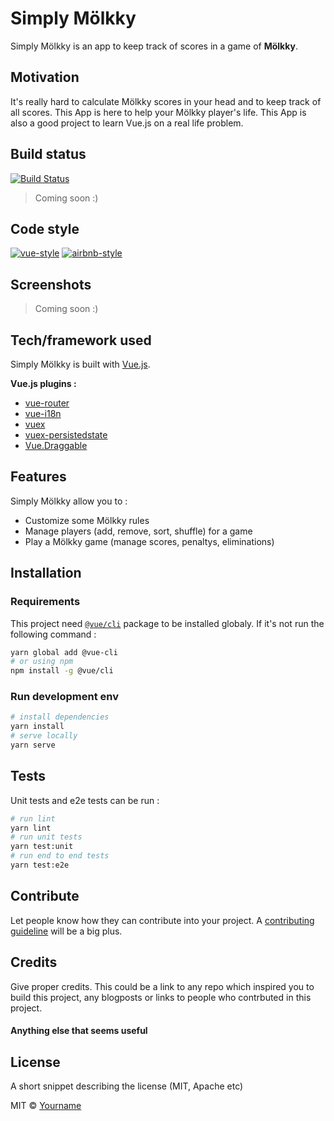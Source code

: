 # Simply Mölkky
Simply Mölkky is an app to keep track of scores in a game of **Mölkky**.

## Motivation
It's really hard to calculate Mölkky scores in your head and to keep track of all scores. This App is here to help your Mölkky player's life.
This App is also a good project to learn Vue.js on a real life problem.

## Build status

[![Build Status](https://travis-ci.org/coming-soon/coming-soon.svg?branch=master)](https://travis-ci.org/coming-soon/coming-soon)

> Coming soon :)

## Code style

[![vue-style](https://img.shields.io/badge/code%20style-Vue.js-4B32C3.svg?style=flat)](https://vuejs.org/v2/style-guide/)
[![airbnb-style](https://img.shields.io/badge/eslint-airbnb-4B32C3.svg)](https://github.com/airbnb/javascript)

## Screenshots

> Coming soon :)

## Tech/framework used
Simply Mölkky is built with [Vue.js](https://vuejs.org/v2).

**Vue.js plugins :**
- [vue-router](https://github.com/vuejs/vue-router)
- [vue-i18n](https://github.com/kazupon/vue-i18n)
- [vuex](https://github.com/vuejs/vuex)
- [vuex-persistedstate](https://github.com/robinvdvleuten/vuex-persistedstate)
- [Vue.Draggable](https://github.com/SortableJS/Vue.Draggable)

## Features
Simply Mölkky allow you to :
- Customize some Mölkky rules
- Manage players (add, remove, sort, shuffle) for a game
- Play a Mölkky game (manage scores, penaltys, eliminations)

## Installation

### Requirements

This project need [`@vue/cli`](https://github.com/vuejs/vue-cli) package to be installed globaly. If it's not run the following command :
``` bash
yarn global add @vue-cli
# or using npm
npm install -g @vue/cli
```

### Run development env

``` bash
# install dependencies
yarn install
# serve locally
yarn serve
```

## Tests
Unit tests and e2e tests can be run :

``` bash
# run lint
yarn lint
# run unit tests
yarn test:unit
# run end to end tests
yarn test:e2e
```

## Contribute

Let people know how they can contribute into your project. A [contributing guideline](https://github.com/zulip/zulip-electron/blob/master/CONTRIBUTING.md) will be a big plus.

## Credits
Give proper credits. This could be a link to any repo which inspired you to build this project, any blogposts or links to people who contrbuted in this project.

#### Anything else that seems useful

## License
A short snippet describing the license (MIT, Apache etc)

MIT © [Yourname]()

